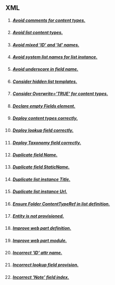## XML

1. ##### [Avoid comments for content types.](RESP515205.md)
1. ##### [Avoid list content types. ](RESP515201.md)
1. ##### [Avoid mixed 'ID' and 'Id' names.](RESP515115.md)
1. ##### [Avoid system list names for list instance.](RESP515403.md)
1. ##### [Avoid underscore in field name.](RESP515108.md)
1. ##### [Consider hidden list templates.](RESP515501.md)
1. ##### [Consider Overwrite='TRUE' for content types.](RESP515204.md)
1. ##### [Declare empty Fields element.](RESP515502.md)
1. ##### [Deploy content types correctly.](RESP515203.md)
1. ##### [Deploy lookup field correctly.](RESP515103.md)
1. ##### [Deploy Taxonomy field correctly. ](RESP515101.md)
1. ##### [Duplicate field Name.](RESP515109.md)
1. ##### [Duplicate field StaticName.](RESP515110.md)
1. ##### [Duplicate list instance Title.](RESP515404.md)
1. ##### [Duplicate list instance Url.](RESP515402.md)
1. ##### [Ensure Folder ContentTypeRef in list definition.](RESP515504.md)
1. ##### [Entity is not provisioned.](RESP510004.md)
1. ##### [Improve web part definition.](RESP516401.md)
1. ##### [Improve web part module.](RESP516402.md)
1. ##### [Incorrect 'ID' attr name.](RESP515105.md)
1. ##### [Incorrect lookup field provision.](RESP515114.md)
1. ##### [Incorrect 'Note' field index.](RESP515112.md)